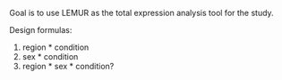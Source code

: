 Goal is to use LEMUR as the total expression analysis tool for the study.

Design formulas:
1. region * condition
2. sex * condition
3. region * sex * condition?

